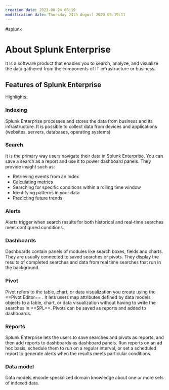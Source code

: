 ```yaml
---
creation date: 2023-08-24 08:19
modification date: Thursday 24th August 2023 08:19:11
---
```

#splunk 
# About Splunk Enterprise

It is a software product that enables you to search, analyze, and visualize the data gathered from the components of  IT infrastructure or business. 
## Features of Splunk Enterprise

Highlights:
### Indexing

Splunk Enterprise processes and stores the data from business and its infrastructure. It is possible to collect data from devices and applications (websites, servers, databases, operating systems)
### Search

It is the primary way users navigate their data in Splunk Enterprise. You can save a search as a report and use it to power dashboard panels. They provide insight such as:
+ Retrieving events from an Index
+ Calculating metrics
+ Searching for specific conditions within a rolling time window
+ Identifying patterns in your data
+ Predicting future trends
### Alerts

Alerts trigger when search results for both historical and real-time searches meet configured conditions.
### Dashboards

Dashboards contain panels of modules like search boxes, fields and charts. They are usually connected to saved searches or pivots. They display the results of completed searches and data from real time searches that run in the background.
### Pivot

Pivot refers to the table, chart, or data visualization you create using the ==Pivot Editor== . It lets users map attributes defined by data models objects to a table, chart, or data visualization without having to write the searches in ==SPL==. Pivots can be saved as reports and added to dashboards.
### Reports

Splunk Enterprise lets the users to save searches and pivots as reports, and then add reports to dashboards as dashboard panels. Run reports on an ad hoc basis, schedule them to run on a regular interval, or set a scheduled report to generate alerts when the results meets particular conditions.
### Data model

Data models encode specialized domain knowledge about one or more sets of indexed data.


